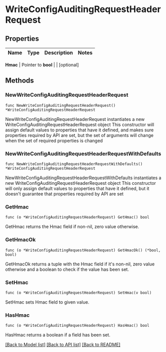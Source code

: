 # WriteConfigAuditingRequestHeaderRequest


## Properties

Name | Type | Description | Notes
------------ | ------------- | ------------- | -------------


**Hmac** | Pointer to **bool** |  | [optional] 



## Methods


### NewWriteConfigAuditingRequestHeaderRequest

`func NewWriteConfigAuditingRequestHeaderRequest() *WriteConfigAuditingRequestHeaderRequest`

NewWriteConfigAuditingRequestHeaderRequest instantiates a new WriteConfigAuditingRequestHeaderRequest object
This constructor will assign default values to properties that have it defined,
and makes sure properties required by API are set, but the set of arguments
will change when the set of required properties is changed

### NewWriteConfigAuditingRequestHeaderRequestWithDefaults

`func NewWriteConfigAuditingRequestHeaderRequestWithDefaults() *WriteConfigAuditingRequestHeaderRequest`

NewWriteConfigAuditingRequestHeaderRequestWithDefaults instantiates a new WriteConfigAuditingRequestHeaderRequest object
This constructor will only assign default values to properties that have it defined,
but it doesn't guarantee that properties required by API are set


### GetHmac

`func (o *WriteConfigAuditingRequestHeaderRequest) GetHmac() bool`

GetHmac returns the Hmac field if non-nil, zero value otherwise.

### GetHmacOk

`func (o *WriteConfigAuditingRequestHeaderRequest) GetHmacOk() (*bool, bool)`

GetHmacOk returns a tuple with the Hmac field if it's non-nil, zero value otherwise
and a boolean to check if the value has been set.

### SetHmac

`func (o *WriteConfigAuditingRequestHeaderRequest) SetHmac(v bool)`

SetHmac sets Hmac field to given value.


### HasHmac

`func (o *WriteConfigAuditingRequestHeaderRequest) HasHmac() bool`

HasHmac returns a boolean if a field has been set.









[[Back to Model list]](../README.md#documentation-for-models) [[Back to API list]](../README.md#documentation-for-api-endpoints) [[Back to README]](../README.md)


